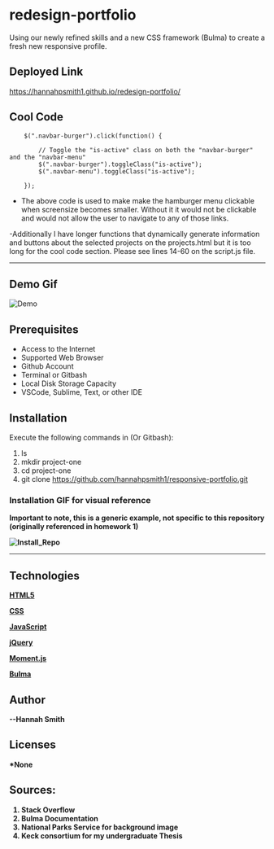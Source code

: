# redesign-portfolio
Using our newly refined skills and a new CSS framework (Bulma) to create a fresh new responsive profile. 

## Deployed Link
https://hannahpsmith1.github.io/redesign-portfolio/

## Cool Code 
```
    $(".navbar-burger").click(function() {
  
        // Toggle the "is-active" class on both the "navbar-burger" and the "navbar-menu"
        $(".navbar-burger").toggleClass("is-active");
        $(".navbar-menu").toggleClass("is-active");
  
    });

```

- The above code is used to make make the hamburger menu clickable when screensize becomes smaller.  Without it it would not be clickable and would not allow the user to navigate to any of those links.  

-Additionally I have longer functions that dynamically generate information and buttons about the selected projects on the projects.html but it is too long for the cool code section.  Please see lines 14-60 on the script.js file. 

---

## Demo Gif


![Demo](https://user-images.githubusercontent.com/59800839/87007112-8f23a100-c176-11ea-9c37-cefeb7f13721.gif)

## Prerequisites
* Access to the Internet
* Supported Web Browser
* Github Account
* Terminal or Gitbash
* Local Disk Storage Capacity
* VSCode, Sublime, Text, or other IDE


## Installation
<p>Execute the following commands in  (Or Gitbash): 

1. ls 
2. mkdir project-one
3. cd project-one
4. git clone https://github.com/hannahpsmith1/responsive-portfolio.git

### Installation GIF for visual reference
<b> Important to note, this is a generic example, not specific to this repository (originally referenced in homework 1)<b>

![Install_Repo](https://user-images.githubusercontent.com/59800839/84457296-2bf62b80-ac17-11ea-9da2-f61f7d13522f.gif)

---

## Technologies

[HTML5](https://developer.mozilla.org/en-US/docs/Web/HTML)

[CSS](https://developer.mozilla.org/en-US/docs/Web/CSS)

[JavaScript](https://www.javascript.com/)

[jQuery](https://jquery.com/)

[Moment.js](https://momentjs.com/)

[Bulma](https://bulma.io/documentation/)


## Author
--Hannah Smith



## Licenses 
*None

## Sources: 
1. Stack Overflow 
2. Bulma Documentation
3. National Parks Service for background image
4. Keck consortium for my undergraduate Thesis
